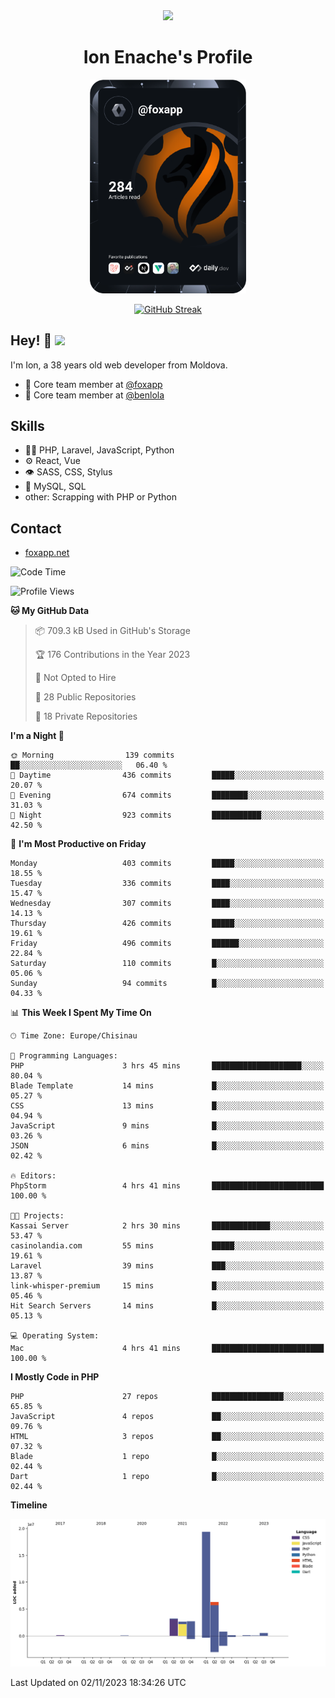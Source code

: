 <div id="header" align="center">
  <img src="https://media.giphy.com/media/M9gbBd9nbDrOTu1Mqx/giphy.gif" width="100"/>
	<h1>Ion Enache's Profile</h1>
</div>
<div align="center">
	<a href="https://app.daily.dev/foxapp"><img src="https://github.com/foxapp/foxapp/blob/master/devcard.svg" width="250" alt="Ion Enache's Dev Card"/></a>
</div>


<div align="center">
	
[![GitHub Streak](http://github-readme-streak-stats.herokuapp.com?user=foxapp&hide_border=true&date_format=M%20j%5B%2C%20Y%5D)](https://git.io/streak-stats)
	
</div>


## Hey! 👋 <img src="https://media.giphy.com/media/hvRJCLFzcasrR4ia7z/giphy.gif" width="30px"/>
I'm Ion, a 38 years old web developer from Moldova.


- 👥 Core team member at [@foxapp](https://github.com/foxapp)
- 👥 Core team member at [@benlola](https://github.com/benlola)

## Skills
- 👨‍💻 PHP, Laravel, JavaScript, Python
- ⚙️ React, Vue
- 👁️ SASS, CSS, Stylus
- 💽 MySQL, SQL
- other: Scrapping with PHP or Python

## Contact
- [foxapp.net](https://www.foxapp.net)

<!--START_SECTION:waka-->
![Code Time](http://img.shields.io/badge/Code%20Time-1%2C542%20hrs%2047%20mins-blue)

![Profile Views](http://img.shields.io/badge/Profile%20Views-0-blue)

**🐱 My GitHub Data** 

> 📦 709.3 kB Used in GitHub's Storage 
 > 
> 🏆 176 Contributions in the Year 2023
 > 
> 🚫 Not Opted to Hire
 > 
> 📜 28 Public Repositories 
 > 
> 🔑 18 Private Repositories 
 > 
**I'm a Night 🦉** 

```text
🌞 Morning                139 commits         ██░░░░░░░░░░░░░░░░░░░░░░░   06.40 % 
🌆 Daytime                436 commits         █████░░░░░░░░░░░░░░░░░░░░   20.07 % 
🌃 Evening                674 commits         ████████░░░░░░░░░░░░░░░░░   31.03 % 
🌙 Night                  923 commits         ███████████░░░░░░░░░░░░░░   42.50 % 
```
📅 **I'm Most Productive on Friday** 

```text
Monday                   403 commits         █████░░░░░░░░░░░░░░░░░░░░   18.55 % 
Tuesday                  336 commits         ████░░░░░░░░░░░░░░░░░░░░░   15.47 % 
Wednesday                307 commits         ████░░░░░░░░░░░░░░░░░░░░░   14.13 % 
Thursday                 426 commits         █████░░░░░░░░░░░░░░░░░░░░   19.61 % 
Friday                   496 commits         ██████░░░░░░░░░░░░░░░░░░░   22.84 % 
Saturday                 110 commits         █░░░░░░░░░░░░░░░░░░░░░░░░   05.06 % 
Sunday                   94 commits          █░░░░░░░░░░░░░░░░░░░░░░░░   04.33 % 
```


📊 **This Week I Spent My Time On** 

```text
🕑︎ Time Zone: Europe/Chisinau

💬 Programming Languages: 
PHP                      3 hrs 45 mins       ████████████████████░░░░░   80.04 % 
Blade Template           14 mins             █░░░░░░░░░░░░░░░░░░░░░░░░   05.27 % 
CSS                      13 mins             █░░░░░░░░░░░░░░░░░░░░░░░░   04.94 % 
JavaScript               9 mins              █░░░░░░░░░░░░░░░░░░░░░░░░   03.26 % 
JSON                     6 mins              █░░░░░░░░░░░░░░░░░░░░░░░░   02.42 % 

🔥 Editors: 
PhpStorm                 4 hrs 41 mins       █████████████████████████   100.00 % 

🐱‍💻 Projects: 
Kassai Server            2 hrs 30 mins       █████████████░░░░░░░░░░░░   53.47 % 
casinolandia.com         55 mins             █████░░░░░░░░░░░░░░░░░░░░   19.61 % 
Laravel                  39 mins             ███░░░░░░░░░░░░░░░░░░░░░░   13.87 % 
link-whisper-premium     15 mins             █░░░░░░░░░░░░░░░░░░░░░░░░   05.46 % 
Hit Search Servers       14 mins             █░░░░░░░░░░░░░░░░░░░░░░░░   05.13 % 

💻 Operating System: 
Mac                      4 hrs 41 mins       █████████████████████████   100.00 % 
```

**I Mostly Code in PHP** 

```text
PHP                      27 repos            ████████████████░░░░░░░░░   65.85 % 
JavaScript               4 repos             ██░░░░░░░░░░░░░░░░░░░░░░░   09.76 % 
HTML                     3 repos             ██░░░░░░░░░░░░░░░░░░░░░░░   07.32 % 
Blade                    1 repo              █░░░░░░░░░░░░░░░░░░░░░░░░   02.44 % 
Dart                     1 repo              █░░░░░░░░░░░░░░░░░░░░░░░░   02.44 % 
```



**Timeline**

![Lines of Code chart](https://raw.githubusercontent.com/foxapp/foxapp/master/assets/bar_graph.png)


 Last Updated on 02/11/2023 18:34:26 UTC
<!--END_SECTION:waka-->

